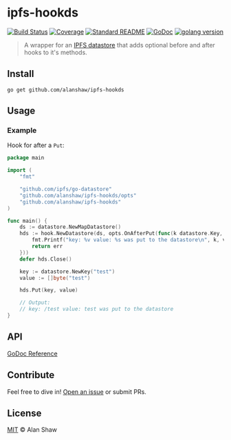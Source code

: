 # ipfs-hookds

[![Build Status](https://img.shields.io/travis/com/libp2p/hydra-booster/master?style=flat-square)](https://travis-ci.org/alanshaw/ipfs-hookds)
[![Coverage](https://img.shields.io/codecov/c/github/alanshaw/ipfs-hookds?style=flat-square)](https://codecov.io/gh/alanshaw/ipfs-hookds)
[![Standard README](https://img.shields.io/badge/readme%20style-standard-brightgreen.svg?style=flat-square)](https://github.com/RichardLitt/standard-readme)
[![GoDoc](http://img.shields.io/badge/godoc-reference-5272B4.svg?style=flat-square)](https://godoc.org/github.com/alanshaw/ipfs-hookds)
[![golang version](https://img.shields.io/badge/golang-%3E%3D1.14.0-orange.svg?style=flat-square)](https://golang.org/)

> A wrapper for an [IPFS datastore](https://github.com/ipfs/go-datastore) that adds optional before and after hooks to it's methods.

## Install

```console
go get github.com/alanshaw/ipfs-hookds
```

## Usage

### Example

Hook for after a `Put`:

```go
package main

import (
	"fmt"

	"github.com/ipfs/go-datastore"
	"github.com/alanshaw/ipfs-hookds/opts"
	"github.com/alanshaw/ipfs-hookds"
)

func main() {
    ds := datastore.NewMapDatastore()
    hds := hook.NewDatastore(ds, opts.OnAfterPut(func(k datastore.Key, v []byte, err error) error {
        fmt.Printf("key: %v value: %s was put to the datastore\n", k, v)
		return err
    }))
    defer hds.Close()

    key := datastore.NewKey("test")
    value := []byte("test")

    hds.Put(key, value)

    // Output:
    // key: /test value: test was put to the datastore
}
```

## API

[GoDoc Reference](https://godoc.org/github.com/alanshaw/ipfs-hookds)

## Contribute

Feel free to dive in! [Open an issue](https://github.com/alanshaw/ipfs-hookds/issues/new) or submit PRs.

## License

[MIT](LICENSE) © Alan Shaw

